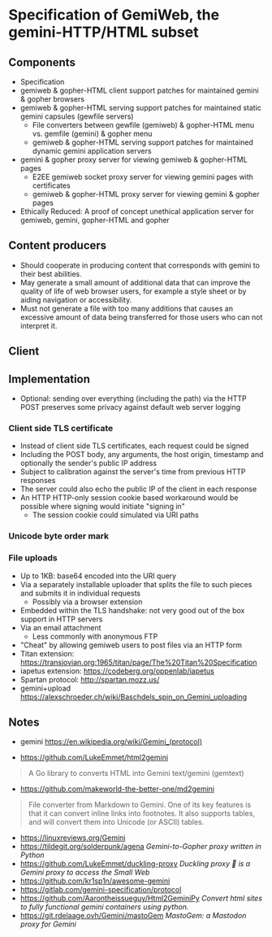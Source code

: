 # Specification of GemiWeb, the gemini-HTTP/HTML subset

## Components

* Specification
* gemiweb & gopher-HTML client support patches for maintained gemini & gopher browsers
* gemiweb & gopher-HTML serving support patches for maintained static gemini capsules (gewfile servers)
  * File converters between gewfile (gemiweb) & gopher-HTML menu vs. gemfile (gemini) & gopher menu
  * gemiweb & gopher-HTML serving support patches for maintained dynamic gemini application servers
* gemini & gopher proxy server for viewing gemiweb & gopher-HTML pages
  * E2EE gemiweb socket proxy server for viewing gemini pages with certificates
  * gemiweb & gopher-HTML proxy server for viewing gemini & gopher pages
* Ethically Reduced: A proof of concept unethical application server for gemiweb, gemini, gopher-HTML and gopher

## Content producers

* Should cooperate in producing content that corresponds with gemini to their best abilities.
* May generate a small amount of additional data that can improve the quality of life of web browser users, for example a style sheet or by aiding navigation or accessibility.
* Must not generate a file with too many additions that causes an excessive amount of data being transferred for those users who can not interpret it.

## Client

## Implementation

* Optional: sending over everything (including the path) via the HTTP POST preserves some privacy against default web server logging

### Client side TLS certificate

* Instead of client side TLS certificates, each request could be signed
* Including the POST body, any arguments, the host origin, timestamp and optionally the sender's public IP address
* Subject to calibration against the server's time from previous HTTP responses
* The server could also echo the public IP of the client in each response
* An HTTP HTTP-only session cookie based workaround would be possible where signing would initiate "signing in"
  * The session cookie could simulated via URI paths

### Unicode byte order mark

### File uploads

* Up to 1KB: base64 encoded into the URI query
* Via a separately installable uploader that splits the file to such pieces and submits it in individual requests
  * Possibly via a browser extension
* Embedded within the TLS handshake: not very good out of the box support in HTTP servers
* Via an email attachment
  * Less commonly with anonymous FTP
* "Cheat" by allowing gemiweb users to post files via an HTTP form
* Titan extension: https://transjovian.org:1965/titan/page/The%20Titan%20Specification
* iapetus extension: https://codeberg.org/oppenlab/iapetus
* Spartan protocol: http://spartan.mozz.us/
* gemini+upload https://alexschroeder.ch/wiki/Baschdels_spin_on_Gemini_uploading

## Notes

* gemini https://en.wikipedia.org/wiki/Gemini_(protocol)

* https://github.com/LukeEmmet/html2gemini

> A Go library to converts HTML into Gemini text/gemini (gemtext)

* https://github.com/makeworld-the-better-one/md2gemini

> File converter from Markdown to Gemini.
> One of its key features is that it can convert inline links into footnotes. It also supports tables, and will convert them into Unicode (or ASCII) tables.

* https://linuxreviews.org/Gemini
* https://tildegit.org/solderpunk/agena _Gemini-to-Gopher proxy written in Python_
* https://github.com/LukeEmmet/duckling-proxy _Duckling proxy 🦆 is a Gemini proxy to access the Small Web_
* https://github.com/kr1sp1n/awesome-gemini
* https://gitlab.com/gemini-specification/protocol
* https://github.com/Aarontheissueguy/Html2GeminiPy _Convert html sites to fully functional gemini containers using python._
* https://git.rdelaage.ovh/Gemini/mastoGem _MastoGem: a Mastodon proxy for Gemini_
